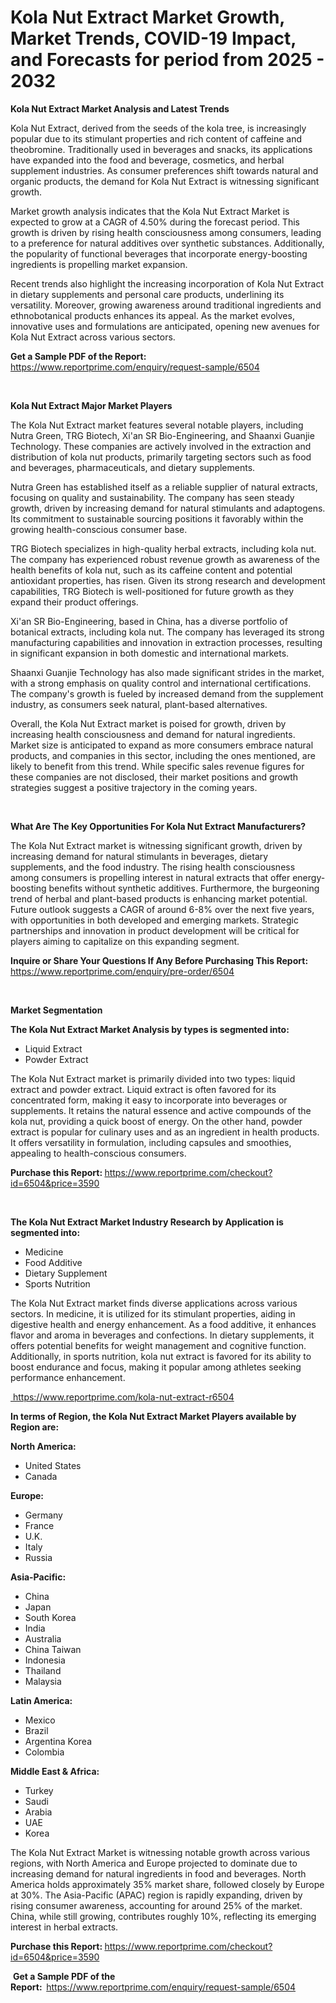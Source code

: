 <p><h1>Kola Nut Extract Market Growth, Market Trends, COVID-19 Impact, and Forecasts for period from 2025 - 2032</h1></p><p><strong>Kola Nut Extract Market Analysis and Latest Trends</strong></p>
<p><p>Kola Nut Extract, derived from the seeds of the kola tree, is increasingly popular due to its stimulant properties and rich content of caffeine and theobromine. Traditionally used in beverages and snacks, its applications have expanded into the food and beverage, cosmetics, and herbal supplement industries. As consumer preferences shift towards natural and organic products, the demand for Kola Nut Extract is witnessing significant growth.</p><p>Market growth analysis indicates that the Kola Nut Extract Market is expected to grow at a CAGR of 4.50% during the forecast period. This growth is driven by rising health consciousness among consumers, leading to a preference for natural additives over synthetic substances. Additionally, the popularity of functional beverages that incorporate energy-boosting ingredients is propelling market expansion. </p><p>Recent trends also highlight the increasing incorporation of Kola Nut Extract in dietary supplements and personal care products, underlining its versatility. Moreover, growing awareness around traditional ingredients and ethnobotanical products enhances its appeal. As the market evolves, innovative uses and formulations are anticipated, opening new avenues for Kola Nut Extract across various sectors.</p></p>
<p><strong>Get a Sample PDF of the Report:&nbsp;</strong> <a href="https://www.reportprime.com/enquiry/request-sample/6504?utm_campaign=4439&utm_medium=2&utm_source=Github&utm_content=ia&utm_term=15052025&utm_id=kola-nut-extract">https://www.reportprime.com/enquiry/request-sample/6504</a></p>
<p>&nbsp;</p>
<p><strong>Kola Nut Extract Major Market Players</strong></p>
<p><p>The Kola Nut Extract market features several notable players, including Nutra Green, TRG Biotech, Xi'an SR Bio-Engineering, and Shaanxi Guanjie Technology. These companies are actively involved in the extraction and distribution of kola nut products, primarily targeting sectors such as food and beverages, pharmaceuticals, and dietary supplements.</p><p>Nutra Green has established itself as a reliable supplier of natural extracts, focusing on quality and sustainability. The company has seen steady growth, driven by increasing demand for natural stimulants and adaptogens. Its commitment to sustainable sourcing positions it favorably within the growing health-conscious consumer base.</p><p>TRG Biotech specializes in high-quality herbal extracts, including kola nut. The company has experienced robust revenue growth as awareness of the health benefits of kola nut, such as its caffeine content and potential antioxidant properties, has risen. Given its strong research and development capabilities, TRG Biotech is well-positioned for future growth as they expand their product offerings.</p><p>Xi'an SR Bio-Engineering, based in China, has a diverse portfolio of botanical extracts, including kola nut. The company has leveraged its strong manufacturing capabilities and innovation in extraction processes, resulting in significant expansion in both domestic and international markets.</p><p>Shaanxi Guanjie Technology has also made significant strides in the market, with a strong emphasis on quality control and international certifications. The company's growth is fueled by increased demand from the supplement industry, as consumers seek natural, plant-based alternatives.</p><p>Overall, the Kola Nut Extract market is poised for growth, driven by increasing health consciousness and demand for natural ingredients. Market size is anticipated to expand as more consumers embrace natural products, and companies in this sector, including the ones mentioned, are likely to benefit from this trend. While specific sales revenue figures for these companies are not disclosed, their market positions and growth strategies suggest a positive trajectory in the coming years.</p></p>
<p>&nbsp;</p>
<p><strong>What Are The Key Opportunities For Kola Nut Extract Manufacturers?</strong></p>
<p><p>The Kola Nut Extract market is witnessing significant growth, driven by increasing demand for natural stimulants in beverages, dietary supplements, and the food industry. The rising health consciousness among consumers is propelling interest in natural extracts that offer energy-boosting benefits without synthetic additives. Furthermore, the burgeoning trend of herbal and plant-based products is enhancing market potential. Future outlook suggests a CAGR of around 6-8% over the next five years, with opportunities in both developed and emerging markets. Strategic partnerships and innovation in product development will be critical for players aiming to capitalize on this expanding segment.</p></p>
<p><strong>Inquire or Share Your Questions If Any Before Purchasing This Report:</strong> <a href="https://www.reportprime.com/enquiry/pre-order/6504?utm_campaign=4439&utm_medium=2&utm_source=Github&utm_content=ia&utm_term=15052025&utm_id=kola-nut-extract">https://www.reportprime.com/enquiry/pre-order/6504</a></p>
<p>&nbsp;</p>
<p><strong>Market Segmentation</strong></p>
<p><strong>The Kola Nut Extract Market Analysis by types is segmented into:</strong></p>
<p><ul><li>Liquid Extract</li><li>Powder Extract</li></ul></p>
<p><p>The Kola Nut Extract market is primarily divided into two types: liquid extract and powder extract. Liquid extract is often favored for its concentrated form, making it easy to incorporate into beverages or supplements. It retains the natural essence and active compounds of the kola nut, providing a quick boost of energy. On the other hand, powder extract is popular for culinary uses and as an ingredient in health products. It offers versatility in formulation, including capsules and smoothies, appealing to health-conscious consumers.</p></p>
<p><strong>Purchase this Report:&nbsp;</strong><a href="https://www.reportprime.com/checkout?id=6504&price=3590&utm_campaign=4439&utm_medium=2&utm_source=Github&utm_content=ia&utm_term=15052025&utm_id=kola-nut-extract">https://www.reportprime.com/checkout?id=6504&price=3590</a></p>
<p>&nbsp;</p>
<p><strong>The Kola Nut Extract Market Industry Research by Application is segmented into:</strong></p>
<p><ul><li>Medicine</li><li>Food Additive</li><li>Dietary Supplement</li><li>Sports Nutrition</li></ul></p>
<p><p>The Kola Nut Extract market finds diverse applications across various sectors. In medicine, it is utilized for its stimulant properties, aiding in digestive health and energy enhancement. As a food additive, it enhances flavor and aroma in beverages and confections. In dietary supplements, it offers potential benefits for weight management and cognitive function. Additionally, in sports nutrition, kola nut extract is favored for its ability to boost endurance and focus, making it popular among athletes seeking performance enhancement.</p></p>
<p><a href="https://www.reportprime.com/kola-nut-extract-r6504?utm_campaign=4439&utm_medium=2&utm_source=Github&utm_content=ia&utm_term=15052025&utm_id=kola-nut-extract">&nbsp;https://www.reportprime.com/kola-nut-extract-r6504</a></p>
<p><strong>In terms of Region, the Kola Nut Extract Market Players available by Region are:</strong></p>
<p>
    <p> <strong> North America: </strong>
        <ul>
            <li>United States</li>
            <li>Canada</li>
        </ul>
        </p> 
    <p> <strong> Europe: </strong>
        <ul>
            <li>Germany</li>
            <li>France</li>
            <li>U.K.</li>
            <li>Italy</li>
            <li>Russia</li>
        </ul>
        </p> 
    <p> <strong> Asia-Pacific: </strong>
        <ul>
            <li>China</li>
            <li>Japan</li>
            <li>South Korea</li>
            <li>India</li>
            <li>Australia</li>
            <li>China Taiwan</li>
            <li>Indonesia</li>
            <li>Thailand</li>
            <li>Malaysia</li>
        </ul>
        </p> 
    <p> <strong> Latin America: </strong>
        <ul>
            <li>Mexico</li>
            <li>Brazil</li>
            <li>Argentina Korea</li>
            <li>Colombia</li>
        </ul>
        </p> 
    <p> <strong> Middle East & Africa: </strong>
        <ul>
            <li>Turkey</li>
            <li>Saudi</li>
            <li>Arabia</li>
            <li>UAE</li>
            <li>Korea</li>
        </ul>
    </p>
    </p>
<p><p>The Kola Nut Extract Market is witnessing notable growth across various regions, with North America and Europe projected to dominate due to increasing demand for natural ingredients in food and beverages. North America holds approximately 35% market share, followed closely by Europe at 30%. The Asia-Pacific (APAC) region is rapidly expanding, driven by rising consumer awareness, accounting for around 25% of the market. China, while still growing, contributes roughly 10%, reflecting its emerging interest in herbal extracts.</p></p>
<p><strong>Purchase this Report: </strong><a href="https://www.reportprime.com/checkout?id=6504&price=3590&utm_campaign=4439&utm_medium=2&utm_source=Github&utm_content=ia&utm_term=15052025&utm_id=kola-nut-extract">https://www.reportprime.com/checkout?id=6504&price=3590</a></p>
<p>&nbsp;<strong>Get a Sample PDF of the Report:&nbsp;&nbsp;</strong><a href="https://www.reportprime.com/enquiry/request-sample/6504?utm_campaign=4439&utm_medium=2&utm_source=Github&utm_content=ia&utm_term=15052025&utm_id=kola-nut-extract">https://www.reportprime.com/enquiry/request-sample/6504</a></p>
<p><strong></strong></p>
<p><p></p><p></p><p></p></p>